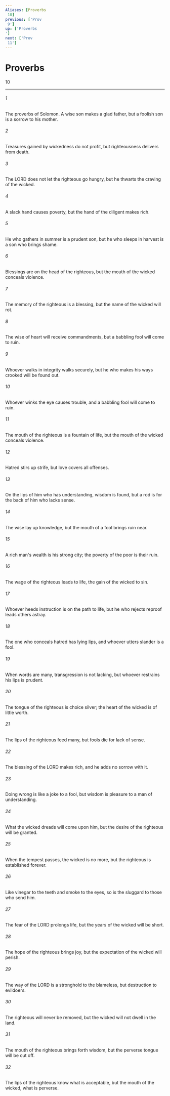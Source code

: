 ```yaml
---
Aliases: [Proverbs 10]
previous: ['Prov 9']
up: ['Proverbs']
next: ['Prov 11']
---
```

# Proverbs 10

***
 

###### 1 
The proverbs of Solomon. A wise son makes a glad father,  but a foolish son is a sorrow to his mother.   

###### 2 
Treasures gained by wickedness do not profit,  but righteousness delivers from death.   

###### 3 
The LORD does not let the righteous go hungry,  but he thwarts the craving of the wicked.   

###### 4 
A slack hand causes poverty,  but the hand of the diligent makes rich.   

###### 5 
He who gathers in summer is a prudent son,  but he who sleeps in harvest is a son who brings shame.   

###### 6 
Blessings are on the head of the righteous,  but the mouth of the wicked conceals violence.   

###### 7 
The memory of the righteous is a blessing,  but the name of the wicked will rot.   

###### 8 
The wise of heart will receive commandments,  but a babbling fool will come to ruin.   

###### 9 
Whoever walks in integrity walks securely,  but he who makes his ways crooked will be found out.   

###### 10 
Whoever winks the eye causes trouble,  and a babbling fool will come to ruin.   

###### 11 
The mouth of the righteous is a fountain of life,  but the mouth of the wicked conceals violence.   

###### 12 
Hatred stirs up strife,  but love covers all offenses.   

###### 13 
On the lips of him who has understanding, wisdom is found,  but a rod is for the back of him who lacks sense.   

###### 14 
The wise lay up knowledge,  but the mouth of a fool brings ruin near.   

###### 15 
A rich man's wealth is his strong city;  the poverty of the poor is their ruin.   

###### 16 
The wage of the righteous leads to life,  the gain of the wicked to sin.   

###### 17 
Whoever heeds instruction is on the path to life,  but he who rejects reproof leads others astray.   

###### 18 
The one who conceals hatred has lying lips,  and whoever utters slander is a fool.   

###### 19 
When words are many, transgression is not lacking,  but whoever restrains his lips is prudent.   

###### 20 
The tongue of the righteous is choice silver;  the heart of the wicked is of little worth.   

###### 21 
The lips of the righteous feed many,  but fools die for lack of sense.   

###### 22 
The blessing of the LORD makes rich,  and he adds no sorrow with it.   

###### 23 
Doing wrong is like a joke to a fool,  but wisdom is pleasure to a man of understanding.   

###### 24 
What the wicked dreads will come upon him,  but the desire of the righteous will be granted.   

###### 25 
When the tempest passes, the wicked is no more,  but the righteous is established forever.   

###### 26 
Like vinegar to the teeth and smoke to the eyes,  so is the sluggard to those who send him.   

###### 27 
The fear of the LORD prolongs life,  but the years of the wicked will be short.   

###### 28 
The hope of the righteous brings joy,  but the expectation of the wicked will perish.   

###### 29 
The way of the LORD is a stronghold to the blameless,  but destruction to evildoers.   

###### 30 
The righteous will never be removed,  but the wicked will not dwell in the land.   

###### 31 
The mouth of the righteous brings forth wisdom,  but the perverse tongue will be cut off.   

###### 32 
The lips of the righteous know what is acceptable,  but the mouth of the wicked, what is perverse.
